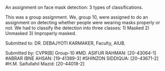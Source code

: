 An assignment on face mask detection: 3 types of classifications.

This was a group assignment. We, group 10, were assigned to do an assignment on detecting whether people were wearing masks properly or not. We had to classify the detection into three classes: 1) Masked 2) Unmasked 3) Improperly masked.

Submitted to: DR. DEBAJYOTI KARMAKER, Faculty, AIUB.

Submitted by:
CVPR[B] Group-10
#MD. ASIFUR RAHMAN: [20-43064-1]
#ABRAR IBNE AHSAN: [19-41389-3]
#SHINZON SIDDIQUA: [20-43671-2]
#H.M. Saifullahil Mazid: [20-44018-2]
